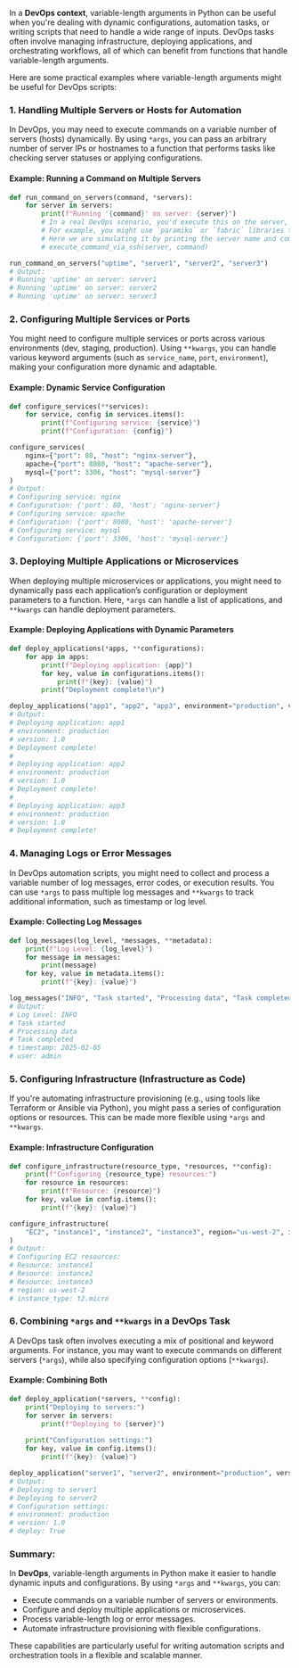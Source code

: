 In a **DevOps context**, variable-length arguments in Python can be useful when you're dealing with dynamic configurations, automation tasks, or writing scripts that need to handle a wide range of inputs. DevOps tasks often involve managing infrastructure, deploying applications, and orchestrating workflows, all of which can benefit from functions that handle variable-length arguments.

Here are some practical examples where variable-length arguments might be useful for DevOps scripts:

### 1. **Handling Multiple Servers or Hosts for Automation**

In DevOps, you may need to execute commands on a variable number of servers (hosts) dynamically. By using `*args`, you can pass an arbitrary number of server IPs or hostnames to a function that performs tasks like checking server statuses or applying configurations.

#### Example: Running a Command on Multiple Servers

```python
def run_command_on_servers(command, *servers):
    for server in servers:
        print(f"Running '{command}' on server: {server}")
        # In a real DevOps scenario, you'd execute this on the server, e.g., using SSH or Ansible
        # For example, you might use `paramiko` or `fabric` libraries to execute commands over SSH
        # Here we are simulating it by printing the server name and command.
        # execute_command_via_ssh(server, command)

run_command_on_servers("uptime", "server1", "server2", "server3")
# Output:
# Running 'uptime' on server: server1
# Running 'uptime' on server: server2
# Running 'uptime' on server: server3
```

### 2. **Configuring Multiple Services or Ports**

You might need to configure multiple services or ports across various environments (dev, staging, production). Using `**kwargs`, you can handle various keyword arguments (such as `service_name`, `port`, `environment`), making your configuration more dynamic and adaptable.

#### Example: Dynamic Service Configuration

```python
def configure_services(**services):
    for service, config in services.items():
        print(f"Configuring service: {service}")
        print(f"Configuration: {config}")

configure_services(
    nginx={"port": 80, "host": "nginx-server"},
    apache={"port": 8080, "host": "apache-server"},
    mysql={"port": 3306, "host": "mysql-server"}
)
# Output:
# Configuring service: nginx
# Configuration: {'port': 80, 'host': 'nginx-server'}
# Configuring service: apache
# Configuration: {'port': 8080, 'host': 'apache-server'}
# Configuring service: mysql
# Configuration: {'port': 3306, 'host': 'mysql-server'}
```

### 3. **Deploying Multiple Applications or Microservices**

When deploying multiple microservices or applications, you might need to dynamically pass each application’s configuration or deployment parameters to a function. Here, `*args` can handle a list of applications, and `**kwargs` can handle deployment parameters.

#### Example: Deploying Applications with Dynamic Parameters

```python
def deploy_applications(*apps, **configurations):
    for app in apps:
        print(f"Deploying application: {app}")
        for key, value in configurations.items():
            print(f"{key}: {value}")
        print("Deployment complete!\n")

deploy_applications("app1", "app2", "app3", environment="production", version="1.0")
# Output:
# Deploying application: app1
# environment: production
# version: 1.0
# Deployment complete!
#
# Deploying application: app2
# environment: production
# version: 1.0
# Deployment complete!
#
# Deploying application: app3
# environment: production
# version: 1.0
# Deployment complete!
```

### 4. **Managing Logs or Error Messages**

In DevOps automation scripts, you might need to collect and process a variable number of log messages, error codes, or execution results. You can use `*args` to pass multiple log messages and `**kwargs` to track additional information, such as timestamp or log level.

#### Example: Collecting Log Messages

```python
def log_messages(log_level, *messages, **metadata):
    print(f"Log Level: {log_level}")
    for message in messages:
        print(message)
    for key, value in metadata.items():
        print(f"{key}: {value}")

log_messages("INFO", "Task started", "Processing data", "Task completed", timestamp="2025-02-05", user="admin")
# Output:
# Log Level: INFO
# Task started
# Processing data
# Task completed
# timestamp: 2025-02-05
# user: admin
```

### 5. **Configuring Infrastructure (Infrastructure as Code)**

If you're automating infrastructure provisioning (e.g., using tools like Terraform or Ansible via Python), you might pass a series of configuration options or resources. This can be made more flexible using `*args` and `**kwargs`.

#### Example: Infrastructure Configuration

```python
def configure_infrastructure(resource_type, *resources, **config):
    print(f"Configuring {resource_type} resources:")
    for resource in resources:
        print(f"Resource: {resource}")
    for key, value in config.items():
        print(f"{key}: {value}")

configure_infrastructure(
    "EC2", "instance1", "instance2", "instance3", region="us-west-2", instance_type="t2.micro"
)
# Output:
# Configuring EC2 resources:
# Resource: instance1
# Resource: instance2
# Resource: instance3
# region: us-west-2
# instance_type: t2.micro
```

### 6. **Combining `*args` and `**kwargs` in a DevOps Task**

A DevOps task often involves executing a mix of positional and keyword arguments. For instance, you may want to execute commands on different servers (`*args`), while also specifying configuration options (`**kwargs`).

#### Example: Combining Both

```python
def deploy_application(*servers, **config):
    print("Deploying to servers:")
    for server in servers:
        print(f"Deploying to {server}")
    
    print("Configuration settings:")
    for key, value in config.items():
        print(f"{key}: {value}")

deploy_application("server1", "server2", environment="production", version="1.0", deploy=True)
# Output:
# Deploying to server1
# Deploying to server2
# Configuration settings:
# environment: production
# version: 1.0
# deploy: True
```

### Summary:
In **DevOps**, variable-length arguments in Python make it easier to handle dynamic inputs and configurations. By using `*args` and `**kwargs`, you can:
- Execute commands on a variable number of servers or environments.
- Configure and deploy multiple applications or microservices.
- Process variable-length log or error messages.
- Automate infrastructure provisioning with flexible configurations.

These capabilities are particularly useful for writing automation scripts and orchestration tools in a flexible and scalable manner.